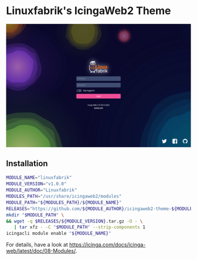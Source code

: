 # Linuxfabrik's IcingaWeb2 Theme

![Screenshot](./screenshots/login.png)

## Installation

```bash
MODULE_NAME="linuxfabrik"
MODULE_VERSION="v1.0.0"
MODULE_AUTHOR="Linuxfabrik"
MODULES_PATH="/usr/share/icingaweb2/modules"
MODULE_PATH="${MODULES_PATH}/${MODULE_NAME}"
RELEASES="https://github.com/${MODULE_AUTHOR}/icingaweb2-theme-${MODULE_NAME}/archive"
mkdir "$MODULE_PATH" \
&& wget -q $RELEASES/${MODULE_VERSION}.tar.gz -O - \
   | tar xfz - -C "$MODULE_PATH" --strip-components 1
icingacli module enable "${MODULE_NAME}"
```

For details, have a look at https://icinga.com/docs/icinga-web/latest/doc/08-Modules/.
